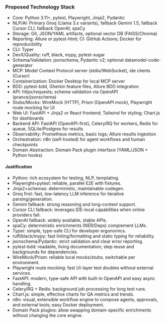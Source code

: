 ### Proposed Technology Stack

- Core: Python 3.11+, pytest, Playwright, Jinja2, Pydantic
- NLP/AI: Primary Groq (Llama 3.x variants), fallback Gemini 1.5, fallback Cursor CLI, fallback OpenAI; spaCy
- Storage: Git, JSON/YAML artifacts, optional vector DB (FAISS/Chroma)
- Reporting: Allure or pytest-html; CI: GitHub Actions; Docker for reproducibility
 - CLI: Typer
 - DevX/Quality: ruff, black, mypy, pytest-sugar
 - Schema/Validation: jsonschema, Pydantic v2; optional datamodel-code-generator
 - MCP: Model Context Protocol server (stdio/WebSocket), ide clients (Cursor)
 - Containerization: Docker Desktop for local MCP server
 - BDD: pytest-bdd, Gherkin feature files, Allure BDD integration
 - API: httpx/requests; schema validation via OpenAPI (prance/jsonschema)
 - Stubs/Mocks: WireMock (HTTP), Prism (OpenAPI mock), Playwright route mocking for UI
 - Web UI: FastAPI + Jinja2 or React frontend; Tailwind for styling; Chart.js for dashboards
 - Backend API: FastAPI (OpenAPI-first), Celery/RQ for workers, Redis for queue, SQLite/Postgres for results
 - Observability: Prometheus metrics, basic logs; Allure results ingestion
 - Orchestration: n8n (self-hosted) for agent workflows and human checkpoints
 - Domain Abstraction: Domain Pack plugin interface (YAML/JSON + Python hooks)

#### Justification
- Python: rich ecosystem for testing, NLP, templating.
- Playwright+pytest: reliable, parallel E2E with fixtures.
- Jinja2+schemas: deterministic, maintainable codegen.
- Groq first: fast, low-latency LLM inference for iterative parsing/generation.
- Gemini fallback: strong reasoning and long-context support.
- Cursor CLI fallback: leverages IDE-local capabilities when online providers fail.
- OpenAI fallback: widely available, stable APIs.
- spaCy: deterministic enrichments (NER/Deps) complement LLMs.
 - Typer: simple, type-safe CLI for developer ergonomics.
 - ruff/black/mypy: fast linting/formatting and static typing for reliability.
 - jsonschema/Pydantic: strict validation and clear error reporting.
 - pytest-bdd: readable, living documentation; step reuse and backgrounds for dependencies.
 - WireMock/Prism: reliable local mocks/stubs; switchable per environment.
 - Playwright route mocking: fast UI-layer test doubles without external services.
 - FastAPI: modern, type-safe API with built-in OpenAPI and easy async handling.
 - Celery/RQ + Redis: background job processing for long test runs.
 - Chart.js: simple, effective charts for QA metrics and trends.
 - n8n: visual, extensible workflow engine to compose agents, approvals, and external tools; easy Docker deployment.
 - Domain Pack plugins: allow swapping domain-specific enrichments without changing the core engine.
